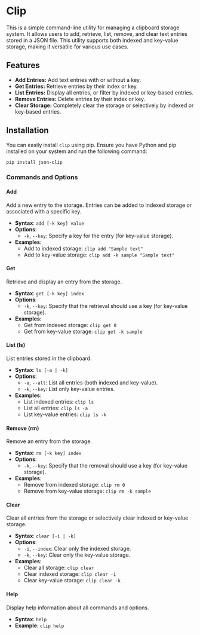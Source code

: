 # Clip

This is a simple command-line utility for managing a clipboard storage system. It allows users to add, retrieve, list, remove, and clear text entries stored in a JSON file. This utility supports both indexed and key-value storage, making it versatile for various use cases.

## Features

- **Add Entries:** Add text entries with or without a key.
- **Get Entries:** Retrieve entries by their index or key.
- **List Entries:** Display all entries, or filter by indexed or key-based entries.
- **Remove Entries:** Delete entries by their index or key.
- **Clear Storage:** Completely clear the storage or selectively by indexed or key-based entries.

## Installation

You can easily install `clip` using pip. Ensure you have Python and pip installed on your system and run the following command:

```bash
pip install json-clip
```

### Commands and Options

#### Add

Add a new entry to the storage. Entries can be added to indexed storage or associated with a specific key.

- **Syntax**: `add [-k key] value`
- **Options**:
  - `-k`, `--key`: Specify a key for the entry (for key-value storage).
- **Examples**:
  - Add to indexed storage: `clip add "Sample text"`
  - Add to key-value storage: `clip add -k sample "Sample text"`

#### Get

Retrieve and display an entry from the storage.

- **Syntax**: `get [-k key] index`
- **Options**:
  - `-k`, `--key`: Specify that the retrieval should use a key (for key-value storage).
- **Examples**:
  - Get from indexed storage: `clip get 0`
  - Get from key-value storage: `clip get -k sample`

#### List (ls)

List entries stored in the clipboard.

- **Syntax**: `ls [-a | -k]`
- **Options**:
  - `-a`, `--all`: List all entries (both indexed and key-value).
  - `-k`, `--key`: List only key-value entries.
- **Examples**:
  - List indexed entries: `clip ls`
  - List all entries: `clip ls -a`
  - List key-value entries: `clip ls -k`

#### Remove (rm)

Remove an entry from the storage.

- **Syntax**: `rm [-k key] index`
- **Options**:
  - `-k`, `--key`: Specify that the removal should use a key (for key-value storage).
- **Examples**:
  - Remove from indexed storage: `clip rm 0`
  - Remove from key-value storage: `clip rm -k sample`

#### Clear

Clear all entries from the storage or selectively clear indexed or key-value storage.

- **Syntax**: `clear [-i | -k]`
- **Options**:
  - `-i`, `--index`: Clear only the indexed storage.
  - `-k`, `--key`: Clear only the key-value storage.
- **Examples**:
  - Clear all storage: `clip clear`
  - Clear indexed storage: `clip clear -i`
  - Clear key-value storage: `clip clear -k`

#### Help

Display help information about all commands and options.

- **Syntax**: `help`
- **Example**: `clip help`